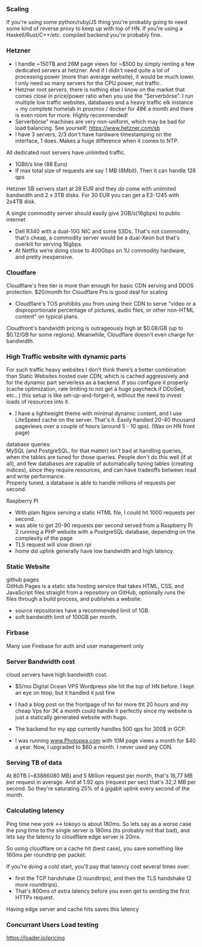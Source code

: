 ### Scaling 
If you're using some python/ruby/JS thing you're probably going to need some kind of reverse proxy to keep up with top of HN. If you're using a Haskell/Rust/C++/etc. compiled backend you're probably fine.

### Hetzner
- I handle ~150TB and 26M page views for ~$500 by simply renting a few dedicated servers at hetzner. And if I didn't need quite a lot of processing power (more than average website), it would be much lower. I only need so many servers for the CPU power, not traffic.
- Hetzner root servers, there is nothing else I know on the market that comes close in price/power ratio when you use the "Serverbörse". I run multiple low traffic websites, databases and a heavy traffic elk instance + my complete homelab in proxmox / docker for 48€ a month and there is even room for more. Highly recommended!
- Serverbörse" machines are very non-uniform, which may be bad for load balancing. See yourself: https://www.hetzner.com/sb
- I have 3 servers, 2/3 don't have hardware timestamping on the interface, 1 does. Makes a huge difference when it comes to NTP.

All dedicated root servers have unlimited traffic.
- 1GBit/s line (88 Euro)
- If max total size of requests are say 1 MB (8Mbit). Then it can handle 128 qps 

Hetzner SB servers start at 28 EUR and they _do_ come with unlimited bandwidth and 2 x 3TB disks. For 30 EUR you can get a E3-1245 with 2x4TB disk.  

A single commodity server should easily give 2GB/s(16gbps) to public internet  
- Dell R340 with a dual-10G NIC and some SSDs. That's not commodity, that's cheap, a commodity server would be a dual-Xeon but that's overkill for serving 16gbps.  
- At Netflix we’re doing close to 400Gbps on 1U commodity hardware, and pretty inexpensive.  

### Cloudfare
Cloudflare's free tier is more than enough for basic CDN serving and DDOS protection.
$20/month for Cloudflare Pro is good deal for scaling  
- Cloudflare's TOS prohibits you from using their CDN to serve "video or a disproportionate percentage of pictures, audio files, or other non-HTML content" on typical plans.  

Cloudfront's bandwidth pricing is outrageously high at $0.08/GB (up to $0.12/GB for some regions). Meanwhile, Cloudflare doesn't even charge for bandwidth.

### High Traffic website with dynamic parts
For such traffic heavy websites I don’t think there’s a better combination than Static Websites hosted over CDN, which is cached aggressively and for the dynamic part serverless as a backend. If you configure it properly (cache optimization, rate limiting to not get a huge paycheck if DDoSed, etc…) this setup is like set-up-and-forget-it, without the need to invest loads of resources into it.  

- I have a lightweight theme with minimal dynamic content, and I use LiteSpeed cache on the server. That's it. Easily handled 20-40 thousand pageviews over a couple of hours (around 5 - 10 qps). (Was on HN front page)

database queries:  
MySQL (and PostgreSQL, for that matter) isn't bad at handling queries, when the tables are tuned for those queries. People don't do this well (if at all), and few databases are capable of automatically tuning tables (creating indices), since they require resources, and can have tradeoffs between read and write performance.  
Properly tuned, a database is able to handle millions of requests per second.  

Raspberry PI  
- With plain Nginx serving a static HTML file, I could hit 1000 requests per second.
- was able to get 20-90 requests per second served from a Raspberry Pi 2 running a PHP website with a PostgreSQL database, depending on the complexity of the page
- TLS request will slow down rpi  
- home dsl uplink generally have low bandwidth and high latency. 


### Static Website
github pages   
GitHub Pages is a static site hosting service that takes HTML, CSS, and JavaScript files straight from a repository on GitHub, optionally runs the files through a build process, and publishes a website. 
- source repositories have a recommended limit of 1GB. 
- soft bandwidth limit of 100GB per month.



### Firbase
Many use Firebase for auth and user management only  

### Server Bandwidth cost
cloud servers have high bandwidth cost. 

- $5/mo Digital Ocean VPS Wordpress site hit the top of HN before. I kept an eye on htop, but it handled it just fine
- I had a blog post on the frontpage of hn for more tht 20 hours and my cheap Vps for 3€ a month could handle it perfectly since my website is just a statically generated website with hugo.

- The backend for my app currently handles 500 qps for 300$ in GCP.
- I was running www.Photopea.com with 10M page views a month for $40 a year. Now, I upgraded to $60 a month. I never used any CDN.


### Serving TB of data
At 80TB (~83886080 MB) and 5 Million request per month, that's 16,77 MB per request in average. And at 1.92 qps (request per sec) that's 32,2 MB per second.
So they're saturating 25% of a gigabit uplink every second of the month.

### Calculating latency
Ping time new york <-> tokoyo is about 180ms. So lets say as a worse case the ping time to the single server is 180ms (its probably not that bad), and lets say the latency to cloudflare edge server is 20ms.  

So using cloudflare on a cache hit (best case), you save something like 160ms per roundtrip per packet.

If you're doing a cold start, you'll pay that latency cost several times over: 
- first the TCP handshake (3 roundtrips), and then the TLS handshake (2 more roundtrips). 
- That's 800ms of extra latency before you even get to sending the first HTTPx request.

Having edge server and cache hits saves this latency  

### Concurrant Users Load testing
https://loader.io/pricing  
